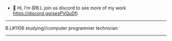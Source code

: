 - 👋 Hi, I’m @B.L
join us discord to see more of my work https://discord.gg/sesPVQuDfj
________________________________________
B.L#1106
studying//computer programmer technician
________________________________________
